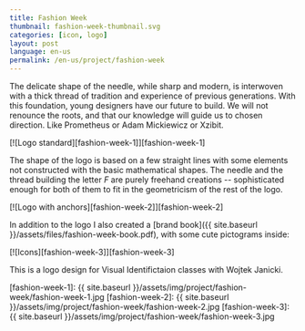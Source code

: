 ```yaml
---
title: Fashion Week
thumbnail: fashion-week-thumbnail.svg
categories: [icon, logo]
layout: post
language: en-us
permalink: /en-us/project/fashion-week
---
```


The delicate shape of the needle, while sharp and modern, is interwoven with a thick thread of tradition and experience of previous generations. With this foundation, young designers have our future to build. We will not renounce the roots, and that our knowledge will guide us to chosen direction. Like Prometheus or Adam Mickiewicz or Xzibit.

[![Logo standard][fashion-week-1]][fashion-week-1]

The shape of the logo is based on a few straight lines with some elements not constructed with the basic mathematical shapes. The needle and the thread building the letter _F_ are purely freehand creations -- sophisticated enough for both of them to fit in the geometricism of the rest of the logo.

[![Logo with anchors][fashion-week-2]][fashion-week-2]

In addition to the logo I also created a [brand book]({{ site.baseurl }}/assets/files/fashion-week-book.pdf), with some cute pictograms inside:

[![Icons][fashion-week-3]][fashion-week-3]

This is a logo design for Visual Identifictaion classes with Wojtek Janicki.

[fashion-week-1]: {{ site.baseurl }}/assets/img/project/fashion-week/fashion-week-1.jpg
[fashion-week-2]: {{ site.baseurl }}/assets/img/project/fashion-week/fashion-week-2.jpg
[fashion-week-3]: {{ site.baseurl }}/assets/img/project/fashion-week/fashion-week-3.jpg
